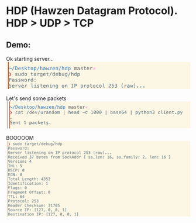 # HDP (Hawzen Datagram Protocol). HDP > UDP > TCP

## Demo:

Ok starting server...
![alt text](image.png)

Let's send some packets
![alt text](image-3.png)

BOOOOOM
![alt text](image-2.png)